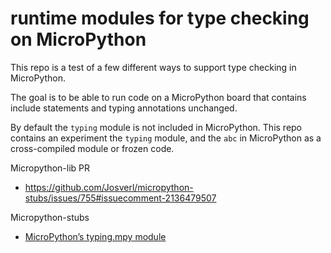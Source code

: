 # runtime modules for type checking on MicroPython

This repo is a test of a few different ways to support  type checking in MicroPython. 

The goal is to be able to run code on a MicroPython board that contains include statements and typing annotations unchanged.

By default the  `typing` module is not included in MicroPython. 
This repo contains an experiment  the `typing` module, and the `abc` in MicroPython as a cross-compiled module or frozen code.

Micropython-lib PR 
 - https://github.com/Josverl/micropython-stubs/issues/755#issuecomment-2136479507

Micropython-stubs
 - [MicroPython’s typing.mpy module](https://micropython-stubs.readthedocs.io/en/main/typing_mpy.html)